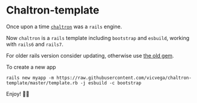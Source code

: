 # Chaltron-template
Once upon a time [`chaltron`](https://github.com/vicvega/chaltron) was a `rails` engine.

Now `chaltron` is a `rails` template including `bootstrap` and `esbuild`, working with `rails6` and `rails7`.

For older rails version consider updating, otherwise use [the old gem](https://github.com/vicvega/chaltron).

To create a new app 

```
rails new myapp -m https://raw.githubusercontent.com/vicvega/chaltron-template/master/template.rb -j esbuild -c bootstrap
```

Enjoy! 🍺🍺
